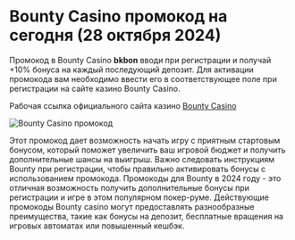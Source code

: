# Bounty Casino промокод на сегодня (28 октября 2024)
Промокод в Bounty Casino **bkbon** вводи при регистрации и получай +10% бонуса на каждый последующий депозит. 
Для активации промокода вам необходимо ввести его в соответствующее поле при регистрации на сайте казино Bounty Casino.

Рабочая ссылка официального сайта казино [Bounty Casino](https://linkcasino.ru/bounty)

![Bounty Casino промокод](https://github.com/user-attachments/assets/64c196bf-589e-4af0-b09f-590817f578b7)

Этот промокод дает возможность начать игру с приятным стартовым бонусом, который поможет увеличить ваш игровой бюджет и получить дополнительные шансы на выигрыш. Важно следовать инструкциям Bounty при регистрации, чтобы правильно активировать бонусы с использованием промокода. Промокоды для Bounty в 2024 году - это отличная возможность получить дополнительные бонусы при регистрации и игре в этом популярном покер-руме. 
Действующие промокоды Bounty casino могут предоставлять разнообразные преимущества, такие как бонусы на депозит, бесплатные вращения на игровых автоматах или повышенный кешбэк.
